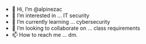 - 👋 Hi, I’m @alpinezac
- 👀 I’m interested in ... IT security 
- 🌱 I’m currently learning ... cybersecurity
- 💞️ I’m looking to collaborate on ... class requirements
- 📫 How to reach me ... dm.

<!---
alpinezac/alpinezac is a ✨ special ✨ repository because its `README.md` (this file) appears on your GitHub profile.
You can click the Preview link to take a look at your changes.
--->
